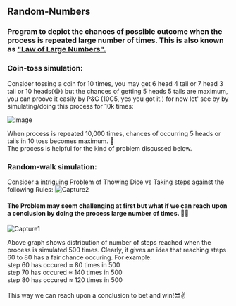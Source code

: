 ## Random-Numbers
### Program to depict the chances of possible outcome when the process is repeated large number of times. This is also known as  <a href="https://en.wikipedia.org/wiki/Law_of_large_numbers" target="_blank">  "Law of Large Numbers". </a>

### Coin-toss simulation:
Consider tossing a coin for 10 times, you may get 6 head 4 tail or 7 head 3 tail or 10 heads(😂) but the chances of getting 5 heads 5 tails
are maximum,<br> 
you can proove it easily by P&C (10C5, yes you got it.) for now let' see by by simulating/doing this process for 10k times: 

![image](https://user-images.githubusercontent.com/47412487/77350564-b6d73080-6d62-11ea-82da-0611f7a6790c.PNG)

When process is repeated 10,000 times, chances of occurring 5 heads or tails in 10 toss becomes maximum. 🙌 <br>
The process is helpful for the kind of problem discussed below.

### Random-walk simulation:
 Consider a intriguing Problem of Thowing Dice vs Taking steps against the following Rules:
![Capture2](https://user-images.githubusercontent.com/47412487/77628949-c1feac00-6f6e-11ea-8c04-18c608932a95.PNG)

#### The Problem may seem challenging at first but what if we can reach upon a conclusion by doing the process large number of times. 👨‍💻
![Capture1](https://user-images.githubusercontent.com/47412487/77628940-c034e880-6f6e-11ea-83df-9c539eeb18c3.PNG)

 Above graph shows distribution of number of steps reached when the process is simulated 500 times.
 Clearly, it gives an idea that reaching steps 60 to 80 has a fair chance occuring. 
 For example:<br>
step 60 has occured ≈ 80 times in 500  <br> 
step 70 has occured ≈ 140 times in 500 <br>
step 80 has occured ≈ 120 times in 500 <br><br>
This way we can reach upon a conclusion to bet and win!😎✌️
